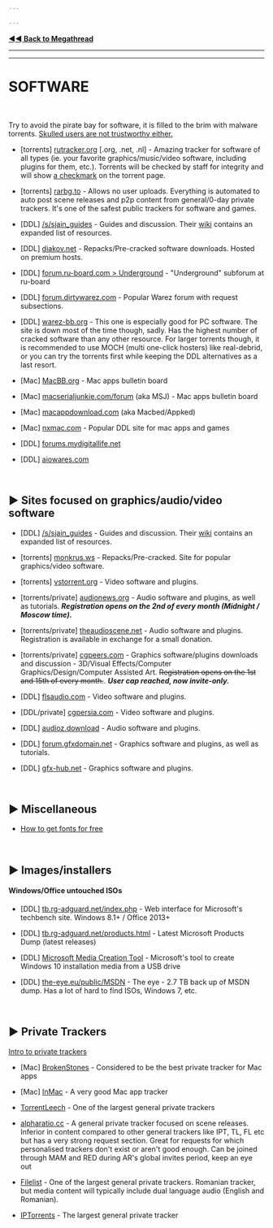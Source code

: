 ---
---
[**◄◄ Back to Megathread**](https://www.reddit.com/r/Piracy/wiki/megathread)

---
---

# SOFTWARE

&nbsp;

Try to avoid the pirate bay for software, it is filled to the brim with malware torrents. [Skulled users are not trustworthy either.](https://www.reddit.com/r/Piracy/comments/cxbn33/psa_ransomware_all_current_vegas_pro_17_torrents/)

* [torrents]  [rutracker.org](http://rutracker.org/) [.org, .net, .nl] - Amazing tracker for software of all types (ie. your favorite graphics/music/video software, including plugins for them, etc.). Torrents will be checked by staff for integrity and will show [a checkmark](https://i.imgur.com/GpZIvRq.jpg) on the torrent page.

* [torrents] [rarbg.to](https://rarbg.to/) - Allows no user uploads. Everything is automated to auto post scene releases and p2p content from general/0-day private trackers. It's one of the safest public trackers for software and games.

* [DDL] [/s/sjain_guides](https://www.saidit.net/s/sjain_guides) - Guides and discussion. Their [wiki](https://saidit.net/s/sjain_guides/wiki/index) contains an expanded list of resources.

* [DDL] [diakov.net](https://diakov.net/) - Repacks/Pre-cracked software downloads. Hosted on premium hosts.

* [DDL] [forum.ru-board.com > Underground](http://forum.ru-board.com/board.cgi?catplace=6) - "Underground" subforum at ru-board

* [DDL] [forum.dirtywarez.com](https://forum.dirtywarez.com/) - Popular Warez forum with request subsections.

* [DDL] [warez-bb.org](http://warez-bb.org/) - This one is especially good for PC software. The site is down most of the time though, sadly. Has the highest number of cracked software than any other resource. For larger torrents though, it is recommended to use MOCH (multi one-click hosters) like real-debrid, or you can try the torrents first while keeping the DDL alternatives as a last resort.


* [Mac] [MacBB.org](https://macbb.org/) - Mac apps bulletin board

* [Mac] [macserialjunkie.com/forum](https://www.macserialjunkie.com/forum/) (aka MSJ) - Mac apps bulletin board

* [Mac] [macappdownload.com](https://www.macappdownload.com/) (aka Macbed/Appked)

* [Mac] [nxmac.com](https://nxmac.com/) - Popular DDL site for mac apps and games

* [DDL] [forums.mydigitallife.net](https://forums.mydigitallife.net/)

* [DDL] [aiowares.com](https://www.aiowares.com/)


&nbsp;


## ► Sites focused on graphics/audio/video software

* [DDL] [/s/sjain_guides](https://www.saidit.net/s/sjain_guides) - Guides and discussion. Their [wiki](https://saidit.net/s/sjain_guides/wiki/index) contains an expanded list of resources.

* [torrents] [monkrus.ws](http://w14.monkrus.ws/) - Repacks/Pre-cracked. Site for popular graphics/video software.

* [torrents] [vstorrent.org](https://vstorrent.org/) - Video software and plugins.

* [torrents/private] [audionews.org](https://audionews.org/) - Audio software and plugins, as well as tutorials. ***Registration opens on the 2nd of every month (Midnight / Moscow time).***

* [torrents/private] [theaudioscene.net](https://theaudioscene.net/) - Audio software and plugins. Registration is available in exchange for a small donation.

* [torrents/private] [cgpeers.com](https://www.cgpeers.com) - Graphics software/plugins downloads and discussion - 3D/Visual Effects/Computer Graphics/Design/Computer Assisted Art. ~~Registration opens on the 1st and 15th of every month.~~. ***User cap reached, now invite-only.***

* [DDL] [flsaudio.com](https://flsaudio.com) - Video software and plugins.

* [DDL/private] [cgpersia.com](https://forum.cgpersia.com/) - Video software and plugins.

* [DDL] [audioz.download](https://audioz.download/) - Audio software and plugins.

* [DDL] [forum.gfxdomain.net](https://forum.gfxdomain.net/) - Graphics software and plugins, as well as tutorials.

* [DDL] [gfx-hub.net](https://gfx-hub.net/) - Graphics software and plugins.

&nbsp;





## ► Miscellaneous

* [How to get fonts for free](https://www.reddit.com/r/Piracy/comments/8tqfg6/how_to_download_paid_fonts_for_free/)

&nbsp;





## ► Images/installers

#### Windows/Office untouched ISOs

* [DDL] [tb.rg-adguard.net/index.php](https://tb.rg-adguard.net/index.php) - Web interface for Microsoft's techbench site. Windows 8.1+ / Office 2013+
* [DDL] [tb.rg-adguard.net/products.html](https://tb.rg-adguard.net/products.html) - Latest Microsoft Products Dump (latest releases) 
* [DDL] [Microsoft Media Creation Tool](https://www.microsoft.com/en-us/software-download/windows10) - Microsoft's tool to create Windows 10 installation media from a USB drive
* [DDL] [the-eye.eu/public/MSDN](https://the-eye.eu/public/MSDN/) - The eye - 2.7 TB back up of MSDN dump. Has a lot of hard to find ISOs, Windows 7, etc.


&nbsp;




## ► Private Trackers

[Intro to private trackers](https://www.reddit.com/r/Piracy/wiki/guides/private_trackers)

* [Mac] [BrokenStones](https://brokenstones.club) - Considered to be the best private tracker for Mac apps

* [Mac] [InMac](https://inmac.org/login/) - A very good Mac app tracker

* [TorrentLeech](https://www.torrentleech.org/) - One of the largest general private trackers

* [alpharatio.cc](https://alpharatio.cc/) - A general private tracker focused on scene releases. Inferior in content compared to other general trackers like IPT, TL, FL etc but has a very strong request section. Great for requests for which personalised trackers don't exist or aren't good enough. Can be joined through MAM and RED during AR's global invites period, keep an eye out

* [Filelist](https://filelist.io/) - One of the largest general private trackers. Romanian tracker, but media content will typically include dual language audio (English and Romanian).

* [IPTorrents](http://iptorrents.com/) - The largest general private tracker

&nbsp;